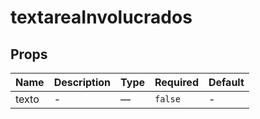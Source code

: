 # textareaInvolucrados

## Props

<!-- @vuese:textareaInvolucrados:props:start -->
|Name|Description|Type|Required|Default|
|---|---|---|---|---|
|texto|-|—|`false`|-|

<!-- @vuese:textareaInvolucrados:props:end -->


